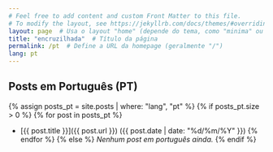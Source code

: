 ```yaml
---
# Feel free to add content and custom Front Matter to this file.
# To modify the layout, see https://jekyllrb.com/docs/themes/#overriding-theme-defaults
layout: page  # Usa o layout "home" (depende do tema, como "minima" ou customizado)
title: "encruzilhada"  # Título da página
permalink: /pt  # Define a URL da homepage (geralmente "/")
lang: pt
---
```


## Posts em Português (PT)
{% assign posts_pt = site.posts | where: "lang", "pt" %}
{% if posts_pt.size > 0 %}
  {% for post in posts_pt %}
  - [{{ post.title }}]({{ post.url }}) ({{ post.date | date: "%d/%m/%Y" }})
  {% endfor %}
{% else %}
  *Nenhum post em português ainda.*
{% endif %}

